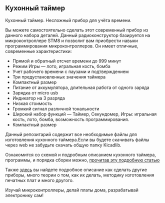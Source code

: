 ## Кухонный таймер


Кухонный таймер. Несложный прибор для учёта времени. 

Вы можете самостоятельно сделать этот современный прибор из данного набора деталей. Данный радиоконструктор базируется на микроконтроллере STM8 и позволит вам приобрести навыки программирования микроконтроллеров. Он имеет отличные, современные характеристики:

- Прямой и обратный отсчет времени до 999 минут
- Режим Игры — лото, игральная кость, бомба
- Учет рабочего времени с паузами и подтверждением
- Три предустановленных значения таймера
- Компактный размер
- Питание от аккумулятора, длительная работа от одного заряда
- Зарядка от micro usb
- Индикатор на 3 разряда
- Низкая стоимость
- Громкий сигнал различной тональности
- Широкий набор функций — Таймер, Секундомер, Игры: игральная кость, лото, бомба, возможность программирования.
- Компактный размер

Данный репозитарий содержит все необходимые файлы для изготовления кухонного таймера.Если вы будете скачивать файлы через web не забудьте скачать общую папку Kicadlib.

Ознакомится со схемой и подробным описанием кухонного таймера, программы, и порядка сборки можно, [прочитав эту подробную статью](http://myowndevice.ru/index.php/pribory/item/1-velokompyuter)

Также [здесь](http://myowndevice.ru) вы найдете подробное описание как сделать другие приборы, много теории о том, как их делать, методику изготовления печатных плат и много другого.

Изучай микроконтроллеры, делай платы дома, разрабатывай электронику сам!

